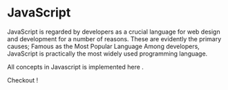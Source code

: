 # JavaScript

JavaScript is regarded by developers as a crucial language for web design and development for a number of reasons. These are evidently the primary causes; Famous as the Most Popular Language Among developers, JavaScript is practically the most widely used programming language.

All concepts in Javascript is implemented here .

Checkout !
